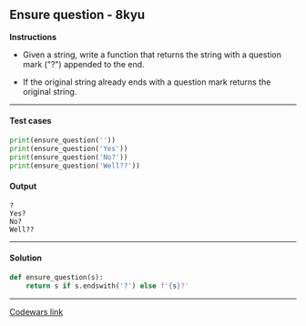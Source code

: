 ## Ensure question - 8kyu

**Instructions**

- Given a string, write a function that returns the string with a question mark ("?") appended to the end.

- If the original string already ends with a question mark returns the original string.

---

#### Test cases

```python
print(ensure_question(''))
print(ensure_question('Yes'))
print(ensure_question('No?'))
print(ensure_question('Well??'))
```

#### Output 

```
?
Yes?
No?
Well??
```

---

#### Solution

```python
def ensure_question(s):
    return s if s.endswith('?') else f'{s}?'
```

---

[Codewars link](https://www.codewars.com/kata/5866fc43395d9138a7000006)
